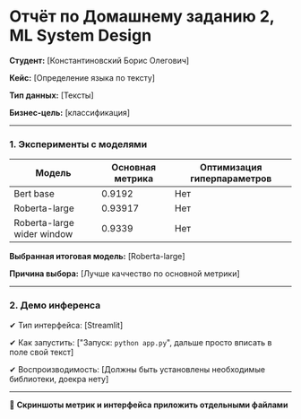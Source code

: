 # Отчёт по Домашнему заданию 2, ML System Design


**Студент:** [Константиновский Борис Олегович]

**Кейс:** [Определение языка по тексту]

**Тип данных:** [Тексты]

**Бизнес-цель:** [классификация]

---


### **1. Эксперименты с моделями**

| Модель | Основная метрика | Оптимизация гиперпараметров |
| --- | --- | --- |
| Bert base | 0.9192 | Нет |
| Roberta-large | 0.93917 | Нет |
| Roberta-large wider window | 0.9339 | Нет |

**Выбранная итоговая модель:** [Roberta-large]

**Причина выбора:** [Лучше каччество по основной метрики]

---

### **2. Демо инференса**

✔ Тип интерфейса: [Streamlit]

✔ Как запустить: ["Запуск: `python app.py`", дальше просто вписать в поле свой текст]

✔ Воспроизводимость: [Должны быть установлены необходимые библиотеки, доекра нету]

---

📎 **Скриншоты метрик и интерфейса приложить отдельными файлами**